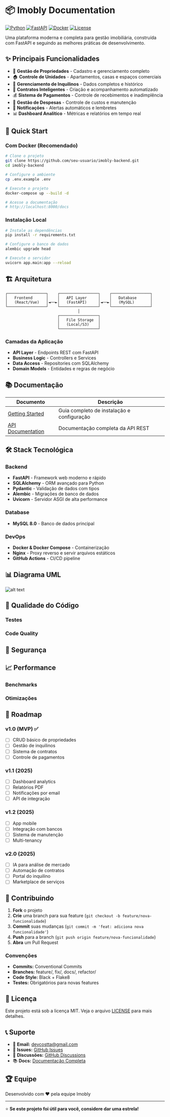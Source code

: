 # 📦 Imobly Documentation

[![Python](https://img.shields.io/badge/Python-3.9+-blue.svg)](https://www.python.org/downloads/)
[![FastAPI](https://img.shields.io/badge/FastAPI-0.104+-green.svg)](https://fastapi.tiangolo.com/)
[![Docker](https://img.shields.io/badge/Docker-Ready-blue.svg)](https://www.docker.com/)
[![License](https://img.shields.io/badge/License-MIT-yellow.svg)](LICENSE)

Uma plataforma moderna e completa para gestão imobiliária, construída com FastAPI e seguindo as melhores práticas de desenvolvimento.

## ✨ Principais Funcionalidades

- 🏢 **Gestão de Propriedades** - Cadastro e gerenciamento completo
- 🏠 **Controle de Unidades** - Apartamentos, casas e espaços comerciais
- 👥 **Gerenciamento de Inquilinos** - Dados completos e histórico
- 📄 **Contratos Inteligentes** - Criação e acompanhamento automatizado
- 💰 **Sistema de Pagamentos** - Controle de recebimentos e inadimplência
- 💸 **Gestão de Despesas** - Controle de custos e manutenção
- 🔔 **Notificações** - Alertas automáticos e lembretes
- 📊 **Dashboard Analítico** - Métricas e relatórios em tempo real

## 🚀 Quick Start

### Com Docker (Recomendado)

```bash
# Clone o projeto
git clone https://github.com/seu-usuario/imobly-backend.git
cd imobly-backend

# Configure o ambiente
cp .env.example .env

# Execute o projeto
docker-compose up --build -d

# Acesse a documentação
# http://localhost:8000/docs
```

### Instalação Local

```bash
# Instale as dependências
pip install -r requirements.txt

# Configure o banco de dados
alembic upgrade head

# Execute o servidor
uvicorn app.main:app --reload
```

## 🏗️ Arquitetura

```
┌─────────────────┐    ┌─────────────────┐    ┌─────────────────┐
│   Frontend      │    │   API Layer     │    │   Database      │
│   (React/Vue)   │◄──►│   (FastAPI)     │◄──►│   (MySQL)       │
└─────────────────┘    └─────────────────┘    └─────────────────┘
                                │
                       ┌─────────────────┐
                       │   File Storage  │
                       │   (Local/S3)    │
                       └─────────────────┘
```

### Camadas da Aplicação

- **API Layer** - Endpoints REST com FastAPI
- **Business Logic** - Controllers e Services
- **Data Access** - Repositories com SQLAlchemy
- **Domain Models** - Entidades e regras de negócio

## 📚 Documentação

| Documento | Descrição |
|-----------|-----------|
| [Getting Started](GETTING_STARTED.md) | Guia completo de instalação e configuração |
| [API Documentation](API_DOCS.md) | Documentação completa da API REST |

## 🛠️ Stack Tecnológica

### Backend
- **FastAPI** - Framework web moderno e rápido
- **SQLAlchemy** - ORM avançado para Python
- **Pydantic** - Validação de dados com tipos
- **Alembic** - Migrações de banco de dados
- **Uvicorn** - Servidor ASGI de alta performance

### Database
- **MySQL 8.0** - Banco de dados principal

### DevOps
- **Docker & Docker Compose** - Containerização
- **Nginx** - Proxy reverso e servir arquivos estáticos
- **GitHub Actions** - CI/CD pipeline

## 📊 Diagrama UML

![alt text](image.png)

## 🧪 Qualidade do Código

### Testes


### Code Quality


## 🔐 Segurança


## 📈 Performance

### Benchmarks


### Otimizações


## 🔄 Roadmap

### v1.0 (MVP) ✅
- [ ] CRUD básico de propriedades
- [ ] Gestão de inquilinos
- [ ] Sistema de contratos
- [ ] Controle de pagamentos

### v1.1 (2025)
- [ ] Dashboard analytics
- [ ] Relatórios PDF
- [ ] Notificações por email
- [ ] API de integração

### v1.2 (2025)
- [ ] App mobile
- [ ] Integração com bancos
- [ ] Sistema de manutenção
- [ ] Multi-tenancy

### v2.0 (2025)
- [ ] IA para análise de mercado
- [ ] Automação de contratos
- [ ] Portal do inquilino
- [ ] Marketplace de serviços

## 🤝 Contribuindo

1. **Fork** o projeto
2. **Crie** uma branch para sua feature (`git checkout -b feature/nova-funcionalidade`)
3. **Commit** suas mudanças (`git commit -m 'feat: adiciona nova funcionalidade'`)
4. **Push** para a branch (`git push origin feature/nova-funcionalidade`)
5. **Abra** um Pull Request

### Convenções

- **Commits:** Conventional Commits
- **Branches:** feature/, fix/, docs/, refactor/
- **Code Style:** Black + Flake8
- **Testes:** Obrigatórios para novas features

## 📄 Licença

Este projeto está sob a licença MIT. Veja o arquivo [LICENSE](LICENSE) para mais detalhes.

## 📞 Suporte

- 📧 **Email:** devcostta@gmail.com
- 🐛 **Issues:** [GitHub Issues](https://github.com/seu-usuario/imobly-backend/issues)
- 💬 **Discussões:** [GitHub Discussions](https://github.com/seu-usuario/imobly-backend/discussions)
- 📚 **Docs:** [Documentação Completa](https://docs.imobly.com)

## 🏆 Equipe

Desenvolvido com ❤️ pela equipe Imobly

---

⭐ **Se este projeto foi útil para você, considere dar uma estrela!**